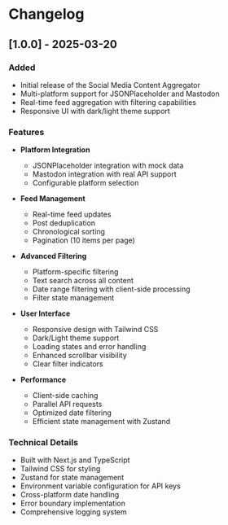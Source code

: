# Changelog

## [1.0.0] - 2025-03-20

### Added

- Initial release of the Social Media Content Aggregator
- Multi-platform support for JSONPlaceholder and Mastodon
- Real-time feed aggregation with filtering capabilities
- Responsive UI with dark/light theme support

### Features

- **Platform Integration**

  - JSONPlaceholder integration with mock data
  - Mastodon integration with real API support
  - Configurable platform selection

- **Feed Management**

  - Real-time feed updates
  - Post deduplication
  - Chronological sorting
  - Pagination (10 items per page)

- **Advanced Filtering**

  - Platform-specific filtering
  - Text search across all content
  - Date range filtering with client-side processing
  - Filter state management

- **User Interface**

  - Responsive design with Tailwind CSS
  - Dark/Light theme support
  - Loading states and error handling
  - Enhanced scrollbar visibility
  - Clear filter indicators

- **Performance**
  - Client-side caching
  - Parallel API requests
  - Optimized date filtering
  - Efficient state management with Zustand

### Technical Details

- Built with Next.js and TypeScript
- Tailwind CSS for styling
- Zustand for state management
- Environment variable configuration for API keys
- Cross-platform date handling
- Error boundary implementation
- Comprehensive logging system
